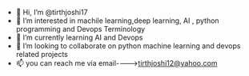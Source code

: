 - 👋 Hi, I’m @tirthjoshi17
- 👀 I’m interested in machile learning,deep learning, AI , python programming and Devops Terminology
- 🌱 I’m currently learning AI and Devops
- 💞️ I’m looking to collaborate on python machine learning and devops related projects
- 📫 you can reach me via email---->tirthjoshi12@yahoo.com

<!---
tirthjoshi17/tirthjoshi17 is a ✨ special ✨ repository because its `README.md` (this file) appears on your GitHub profile.
You can click the Preview link to take a look at your changes.
--->
